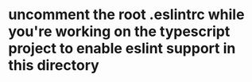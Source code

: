 # uncomment the root .eslintrc while you're working on the typescript project to enable eslint support in this directory
